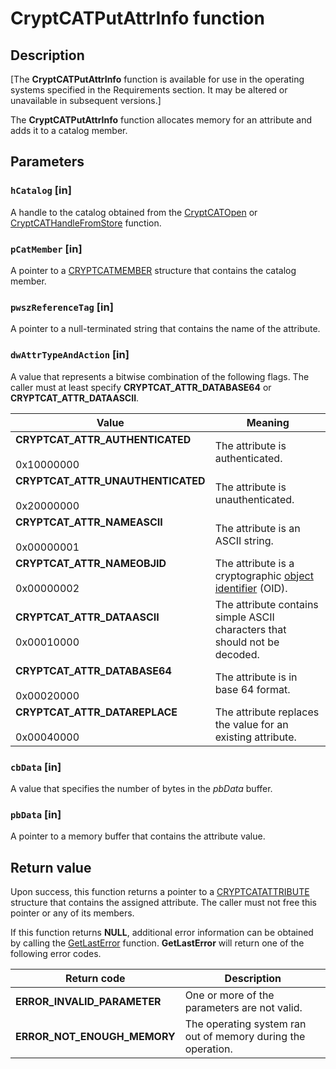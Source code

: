 # CryptCATPutAttrInfo function

## Description

[The **CryptCATPutAttrInfo** function is available for use in the operating systems specified in the Requirements section. It may be altered or unavailable in subsequent versions.]

The **CryptCATPutAttrInfo** function allocates memory for an attribute and adds it to a catalog member.

## Parameters

### `hCatalog` [in]

A handle to the catalog obtained from the [CryptCATOpen](https://learn.microsoft.com/windows/desktop/api/mscat/nf-mscat-cryptcatopen) or [CryptCATHandleFromStore](https://learn.microsoft.com/windows/desktop/api/mscat/nf-mscat-cryptcathandlefromstore) function.

### `pCatMember` [in]

A pointer to a [CRYPTCATMEMBER](https://learn.microsoft.com/windows/desktop/api/mscat/ns-mscat-cryptcatmember) structure that contains the catalog member.

### `pwszReferenceTag` [in]

A pointer to a null-terminated string that contains the name of the attribute.

### `dwAttrTypeAndAction` [in]

A value that represents a bitwise combination of the following flags. The caller must at least specify **CRYPTCAT_ATTR_DATABASE64** or **CRYPTCAT_ATTR_DATAASCII**.

| Value | Meaning |
| --- | --- |
| **CRYPTCAT_ATTR_AUTHENTICATED**<br><br>0x10000000 | The attribute is authenticated. |
| **CRYPTCAT_ATTR_UNAUTHENTICATED**<br><br>0x20000000 | The attribute is unauthenticated. |
| **CRYPTCAT_ATTR_NAMEASCII**<br><br>0x00000001 | The attribute is an ASCII string. |
| **CRYPTCAT_ATTR_NAMEOBJID**<br><br>0x00000002 | The attribute is a cryptographic [object identifier](https://learn.microsoft.com/windows/desktop/SecGloss/o-gly) (OID). |
| **CRYPTCAT_ATTR_DATAASCII**<br><br>0x00010000 | The attribute contains simple ASCII characters that should not be decoded. |
| **CRYPTCAT_ATTR_DATABASE64**<br><br>0x00020000 | The attribute is in base 64 format. |
| **CRYPTCAT_ATTR_DATAREPLACE**<br><br>0x00040000 | The attribute replaces the value for an existing attribute. |

### `cbData` [in]

A value that specifies the number of bytes in the *pbData* buffer.

### `pbData` [in]

A pointer to a memory buffer that contains the attribute value.

## Return value

Upon success, this function returns a pointer to a [CRYPTCATATTRIBUTE](https://learn.microsoft.com/windows/desktop/api/mscat/ns-mscat-cryptcatattribute) structure that contains the assigned attribute. The caller must not free this pointer or any of its members.

If this function returns **NULL**, additional error information can be obtained by calling the [GetLastError](https://learn.microsoft.com/windows/desktop/api/errhandlingapi/nf-errhandlingapi-getlasterror) function. **GetLastError** will return one of the following error codes.

| Return code | Description |
| --- | --- |
| **ERROR_INVALID_PARAMETER** | One or more of the parameters are not valid. |
| **ERROR_NOT_ENOUGH_MEMORY** | The operating system ran out of memory during the operation. |